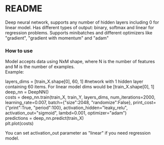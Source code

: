 # README #

Deep neural network, supports any number of hidden layers including 0 for linear model.
Has different types of output: binary, softmax and linear for regression problems.
Supports minibatches and different optimizers like "gradient", "gradient with momentum" and "adam"

### How to use ###
Model accepts data using NxM shape, where N is the number of features and M is the number of examples.  
Example:  
  
layers_dims = [train_X.shape[0], 60, 1]  #network with 1 hidden layer containing 60 items. For linear model dims would be [train_X.shape[0], 1]
deep_nn = DeepNN()  
costs = deep_nn.train(train_X, train_Y, layers_dims, num_iterations=2000, learning_rate=0.007, batch={"size":2048, "randomize":False}, print_cost={"print":True, "period":100}, activation_hidden="leaky_relu", activation_out="sigmoid", lambd=0.001, optimizer="adam")  
predictions = deep_nn.predict(train_X)  
plt.plot(costs)  

You can set activation_out parameter as "linear" if you need regression model.

